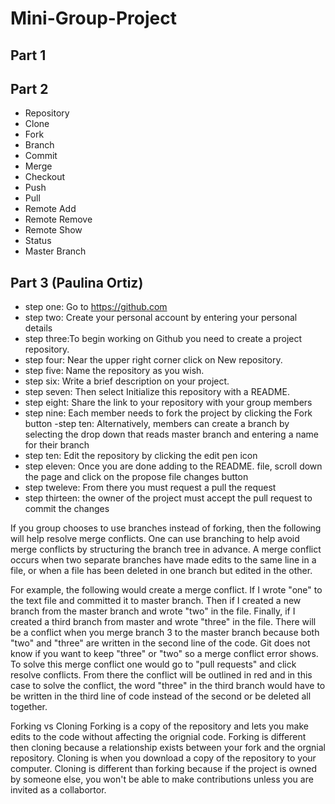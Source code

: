 # Mini-Group-Project
## Part 1 

## Part 2
 - Repository
 - Clone
 - Fork
 - Branch
 - Commit
 - Merge
 - Checkout
 - Push
 - Pull 
 - Remote Add 
 - Remote Remove
 - Remote Show
 - Status
 - Master Branch
  

## Part 3 (Paulina Ortiz)
 - step one: Go to https://github.com
 - step two: Create your personal account by entering your personal details 
 - step three:To begin working on Github you need to create a project repository.
 - step four: Near the upper right corner click on New repository. 
 - step five: Name the repository as you wish. 
 - step six: Write a brief description on your project.
 - step seven: Then select Initialize this repository with a README.
 - step eight: Share the link to your repository with your group members
 - step nine: Each member needs to fork the project by clicking the Fork button 
 -step ten: Alternatively, members can create a branch by selecting the drop down that reads master branch and entering a name for their branch 
 - step ten: Edit the repository by clicking the edit pen icon 
 - step eleven: Once you are done adding to the README. file, scroll down the page and click on the propose file changes button 
 - step tweleve: From there you must request a pull the request
 - step thirteen: the owner of the project must accept the pull request to commit the changes 

If you group chooses to use branches instead of forking, then the following will help resolve merge conflicts. 
One can use branching to help avoid merge conflicts by structuring the branch tree in advance. A merge conflict occurs when two separate branches have made edits to the same line in a file, or when a file has been deleted in one branch but edited in the other.

For example, the following would create a merge conflict.
If I wrote "one" to the text file and committed it to master branch.
Then if I created a new branch from the master branch and wrote "two" in the file. 
Finally, if I created a third branch from master and wrote "three" in the file.
There will be a conflict when you merge branch 3 to the master branch because both "two" and "three" are written in the second line of the code. Git does not know if you want to keep "three" or "two" so a merge conflict error shows. 
To solve this merge conflict one would go to "pull requests" and click resolve conflicts. From there the conflict will be outlined in red and in this case to solve the conflict, the word "three" in the third branch would have to be written in the third line of code instead of the second or be deleted all together. 

Forking vs Cloning
Forking is a copy of the repository and lets you make edits to the code without affecting the orignial code. Forking is different then cloning because a relationship exists between your fork and the orgnial repository. 
Cloning is when you download a copy of the repository to your computer. Cloning is different than forking because if the project is owned by someone else, you won't be able to make contributions unless you are invited as a collabortor. 
